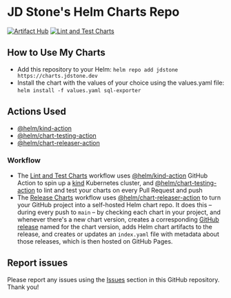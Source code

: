# JD Stone's Helm Charts Repo

[![Artifact Hub](https://img.shields.io/endpoint?url=https://artifacthub.io/badge/repository/jdstone)](https://artifacthub.io/packages/search?repo=jdstone)
[![Lint and Test Charts](https://github.com/jdstone/helm-charts/actions/workflows/lint-test.yaml/badge.svg)](https://github.com/jdstone/helm-charts/actions/workflows/lint-test.yaml)

## How to Use My Charts

* Add this repository to your Helm:
```helm repo add jdstone https://charts.jdstone.dev```
* Install the chart with the values of your choice using the values.yaml file:
```helm install -f values.yaml sql-exporter```

## Actions Used

* [@helm/kind-action](https://github.com/helm/kind-action)
* [@helm/chart-testing-action](https://github.com/helm/chart-testing-action)
* [@helm/chart-releaser-action](https://github.com/helm/chart-releaser-action)

### Workflow

* The [Lint and Test Charts](/.github/workflows/lint-test.yaml) workflow uses [@helm/kind-action](https://www.github.com/helm/kind-action) GitHub Action to spin up a [kind](https://kind.sigs.k8s.io/) Kubernetes cluster, and [@helm/chart-testing-action](https://www.github.com/helm/chart-testing-action) to lint and test your charts on every Pull Request and push
* The [Release Charts](/.github/workflows/release.yaml) workflow uses [@helm/chart-releaser-action](https://www.github.com/helm/chart-releaser-action) to turn your GitHub project into a self-hosted Helm chart repo. It does this – during every push to `main` – by checking each chart in your project, and whenever there's a new chart version, creates a corresponding [GitHub release](https://help.github.com/en/github/administering-a-repository/about-releases) named for the chart version, adds Helm chart artifacts to the release, and creates or updates an `index.yaml` file with metadata about those releases, which is then hosted on GitHub Pages.

## Report issues

Please report any issues using the [Issues](https://github.com/jdstone/helm-charts/issues) section in this GitHub repository. Thank you!
